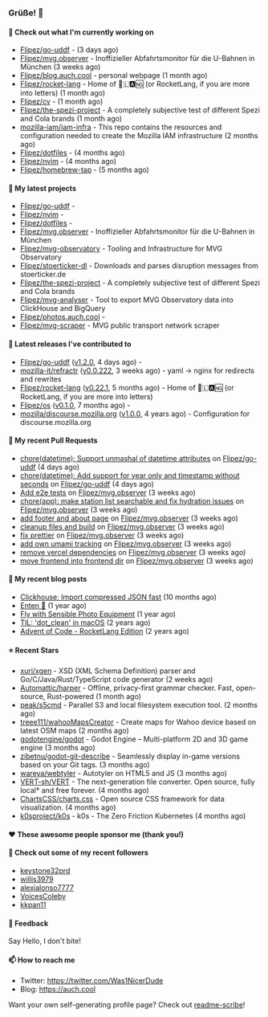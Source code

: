 ### Grüße! 👋

#### 👷 Check out what I'm currently working on

- [Flipez/go-uddf](https://github.com/Flipez/go-uddf) -  (3 days ago)
- [Flipez/mvg.observer](https://github.com/Flipez/mvg.observer) - Inoffizieller Abfahrtsmonitor für die U-Bahnen in München (3 weeks ago)
- [Flipez/blog.auch.cool](https://github.com/Flipez/blog.auch.cool) - personal webpage (1 month ago)
- [Flipez/rocket-lang](https://github.com/Flipez/rocket-lang) - Home of 🚀🇱🅰🆖 (or RocketLang, if you are more into letters) (1 month ago)
- [Flipez/cv](https://github.com/Flipez/cv) -  (1 month ago)
- [Flipez/the-spezi-project](https://github.com/Flipez/the-spezi-project) - A completely subjective test of different Spezi and Cola brands (1 month ago)
- [mozilla-iam/iam-infra](https://github.com/mozilla-iam/iam-infra) - This repo contains the resources and configuration needed to create the Mozilla IAM infrastructure (2 months ago)
- [Flipez/dotfiles](https://github.com/Flipez/dotfiles) -  (4 months ago)
- [Flipez/nvim](https://github.com/Flipez/nvim) -  (4 months ago)
- [Flipez/homebrew-tap](https://github.com/Flipez/homebrew-tap) -  (5 months ago)

#### 🌱 My latest projects

- [Flipez/go-uddf](https://github.com/Flipez/go-uddf) - 
- [Flipez/nvim](https://github.com/Flipez/nvim) - 
- [Flipez/dotfiles](https://github.com/Flipez/dotfiles) - 
- [Flipez/mvg.observer](https://github.com/Flipez/mvg.observer) - Inoffizieller Abfahrtsmonitor für die U-Bahnen in München
- [Flipez/mvg-observatory](https://github.com/Flipez/mvg-observatory) - Tooling and Infrastructure for MVG Observatory
- [Flipez/stoerticker-dl](https://github.com/Flipez/stoerticker-dl) - Downloads and parses disruption messages from stoerticker.de
- [Flipez/the-spezi-project](https://github.com/Flipez/the-spezi-project) - A completely subjective test of different Spezi and Cola brands
- [Flipez/mvg-analyser](https://github.com/Flipez/mvg-analyser) - Tool to export MVG Observatory data into ClickHouse and BigQuery
- [Flipez/photos.auch.cool](https://github.com/Flipez/photos.auch.cool) - 
- [Flipez/mvg-scraper](https://github.com/Flipez/mvg-scraper) - MVG public transport network scraper


#### 🔭 Latest releases I've contributed to

- [Flipez/go-uddf](https://github.com/Flipez/go-uddf) ([v1.2.0](https://github.com/Flipez/go-uddf/releases/tag/v1.2.0), 4 days ago) - 
- [mozilla-it/refractr](https://github.com/mozilla-it/refractr) ([v0.0.222](https://github.com/mozilla-it/refractr/releases/tag/v0.0.222), 3 weeks ago) - yaml -&gt; nginx for redirects and rewrites
- [Flipez/rocket-lang](https://github.com/Flipez/rocket-lang) ([v0.22.1](https://github.com/Flipez/rocket-lang/releases/tag/v0.22.1), 5 months ago) - Home of 🚀🇱🅰🆖 (or RocketLang, if you are more into letters)
- [Flipez/os](https://github.com/Flipez/os) ([v0.1.0](https://github.com/Flipez/os/releases/tag/v0.1.0), 7 months ago) - 
- [mozilla/discourse.mozilla.org](https://github.com/mozilla/discourse.mozilla.org) ([v1.0.0](https://github.com/mozilla/discourse.mozilla.org/releases/tag/v1.0.0), 4 years ago) - Configuration for discourse.mozilla.org

#### 🔨 My recent Pull Requests

- [chore(datetime): Support unmashal of datetime attributes](https://github.com/Flipez/go-uddf/pull/2) on [Flipez/go-uddf](https://github.com/Flipez/go-uddf) (4 days ago)
- [chore(datetime): Add support for year only and timestamp without seconds](https://github.com/Flipez/go-uddf/pull/1) on [Flipez/go-uddf](https://github.com/Flipez/go-uddf) (4 days ago)
- [Add e2e tests](https://github.com/Flipez/mvg.observer/pull/64) on [Flipez/mvg.observer](https://github.com/Flipez/mvg.observer) (3 weeks ago)
- [chore(app): make station list searchable and fix hydration issues](https://github.com/Flipez/mvg.observer/pull/63) on [Flipez/mvg.observer](https://github.com/Flipez/mvg.observer) (3 weeks ago)
- [add footer and about page](https://github.com/Flipez/mvg.observer/pull/62) on [Flipez/mvg.observer](https://github.com/Flipez/mvg.observer) (3 weeks ago)
- [cleanup files and build](https://github.com/Flipez/mvg.observer/pull/61) on [Flipez/mvg.observer](https://github.com/Flipez/mvg.observer) (3 weeks ago)
- [fix prettier](https://github.com/Flipez/mvg.observer/pull/60) on [Flipez/mvg.observer](https://github.com/Flipez/mvg.observer) (3 weeks ago)
- [add own umami tracking](https://github.com/Flipez/mvg.observer/pull/59) on [Flipez/mvg.observer](https://github.com/Flipez/mvg.observer) (3 weeks ago)
- [remove vercel dependencies](https://github.com/Flipez/mvg.observer/pull/58) on [Flipez/mvg.observer](https://github.com/Flipez/mvg.observer) (3 weeks ago)
- [move frontend into frontend dir](https://github.com/Flipez/mvg.observer/pull/57) on [Flipez/mvg.observer](https://github.com/Flipez/mvg.observer) (3 weeks ago)

#### 📜 My recent blog posts

- [Clickhouse: Import compressed JSON fast](https://auch.cool/posts/2024/zstd-json-clickhouse-import/) (10 months ago)
- [Enten 🦆](https://auch.cool/enten/) (1 year ago)
- [Fly with Sensible Photo Equipment](https://auch.cool/posts/2024/sensible-equipment/) (1 year ago)
- [TIL: &#39;dot_clean&#39; in macOS](https://auch.cool/posts/2023/til-dot-clean/) (2 years ago)
- [Advent of Code - RocketLang Edition](https://auch.cool/posts/2022/aoc-day-1/) (2 years ago)

#### ⭐ Recent Stars

- [xuri/xgen](https://github.com/xuri/xgen) - XSD (XML Schema Definition) parser and Go/C/Java/Rust/TypeScript code generator (2 weeks ago)
- [Automattic/harper](https://github.com/Automattic/harper) - Offline, privacy-first grammar checker. Fast, open-source, Rust-powered (1 month ago)
- [peak/s5cmd](https://github.com/peak/s5cmd) - Parallel S3 and local filesystem execution tool. (2 months ago)
- [treee111/wahooMapsCreator](https://github.com/treee111/wahooMapsCreator) - Create maps for Wahoo device based on latest OSM maps (2 months ago)
- [godotengine/godot](https://github.com/godotengine/godot) - Godot Engine – Multi-platform 2D and 3D game engine (3 months ago)
- [zibetnu/godot-git-describe](https://github.com/zibetnu/godot-git-describe) - Seamlessly display in-game versions based on your Git tags. (3 months ago)
- [wareya/webtyler](https://github.com/wareya/webtyler) - Autotyler on HTML5 and JS (3 months ago)
- [VERT-sh/VERT](https://github.com/VERT-sh/VERT) - The next-generation file converter. Open source, fully local* and free forever. (4 months ago)
- [ChartsCSS/charts.css](https://github.com/ChartsCSS/charts.css) - Open source CSS framework for data visualization. (4 months ago)
- [k0sproject/k0s](https://github.com/k0sproject/k0s) - k0s - The Zero Friction Kubernetes (4 months ago)

#### ❤️ These awesome people sponsor me (thank you!)


#### 👯 Check out some of my recent followers

- [keystone32prd](https://github.com/keystone32prd)
- [willis3979](https://github.com/willis3979)
- [alexjalonso7777](https://github.com/alexjalonso7777)
- [VoicesColeby](https://github.com/VoicesColeby)
- [kkpan11](https://github.com/kkpan11)

#### 💬 Feedback

Say Hello, I don't bite!

#### 📫 How to reach me

- Twitter: https://twitter.com/Was1NicerDude
- Blog: https://auch.cool

Want your own self-generating profile page? Check out [readme-scribe](https://github.com/muesli/readme-scribe)!
